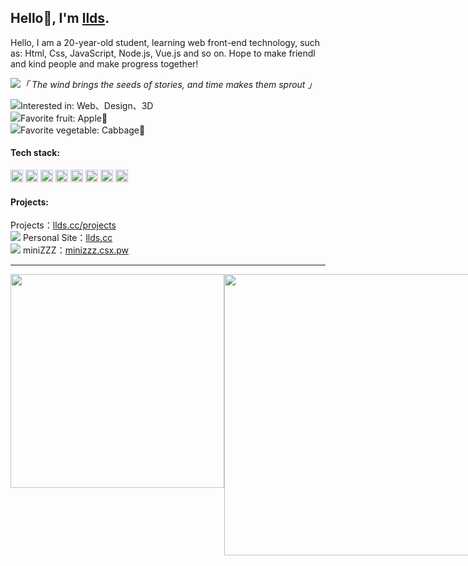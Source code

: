 ## Hello👋, I'm [llds](https://www.llds.cc).

Hello, I am a 20-year-old student, learning web front-end technology, such as: Html, Css, JavaScript, Node.js, Vue.js and so on. Hope to make friendl and kind people and make progress together!

<img src="https://api.iconify.design/svg-spinners:3-dots-bounce.svg?color=%23737373"/>*「 The wind brings the seeds of stories, and time makes them sprout 」*
​<br>

<img src="https://api.iconify.design/svg-spinners:bouncing-ball.svg?color=%23737373"/>Interested in: Web、Design、3D
<br>
<img src="https://api.iconify.design/svg-spinners:bouncing-ball.svg?color=%23737373"/>Favorite fruit: Apple🍎
<br>
<img src="https://api.iconify.design/svg-spinners:bouncing-ball.svg?color=%23737373"/>Favorite vegetable: Cabbage🥬





#### Tech stack:
<code><img height="20" src="https://cdn.jsdelivr.net/gh/lldscc/imageBed/githubImage/20240524/html.png" alt="html" /></code>
<code><img height="20" src="https://cdn.jsdelivr.net/gh/lldscc/imageBed/githubImage/20240524/css.png" alt="css" /></code>
<code><img height="20" src="https://cdn.jsdelivr.net/gh/lldscc/imageBed/githubImage/20240524/javascript.png" alt="javascript" /></code>
<code><img height="20" src="https://cdn.jsdelivr.net/gh/lldscc/imageBed/githubImage/20240524/typescript.png" alt="typescript" /></code>
<code><img height="20" src="https://cdn.jsdelivr.net/gh/lldscc/imageBed/githubImage/20240524/vue.png" alt="vue" /></code>
<code><img height="20" src="https://cdn.jsdelivr.net/gh/lldscc/imageBed/githubImage/20240524/node.png" alt="node" /></code>
<code><img height="20" src="https://cdn.jsdelivr.net/gh/lldscc/imageBed/githubImage/20240524/202408201151638.png" alt="nuxt" /></code>
<code><img height="20" src="https://nestjs.com/logo-small-gradient.76616405.svg" alt="nest" /></code>

#### Projects:
Projects：[llds.cc/projects](https://llds.cc/projects) 
<br>
<img src="https://api.iconify.design/mdi:link-variant.svg?color=%23737373"/> Personal Site：[llds.cc](https://llds.cc/projects) 
<br>
<img src="https://api.iconify.design/mdi:link-variant.svg?color=%23737373"/> miniZZZ：[minizzz.csx.pw](https://minizzz.csx.pw/)



---
<div style="display:flex;">
  <img  width="342" src="https://github-readme-stats.vercel.app/api/top-langs/?username=llds66&layout=compact&bg_color=30,184e68,57ca85&title_color=fff&text_color=fff"/>
  <img  width="450"   src="https://github-readme-stats.vercel.app/api?username=llds66&show_icons=true&layout=compact&bg_color=30,184e68,57ca85&title_color=fff&text_color=fff"/>
</div>
